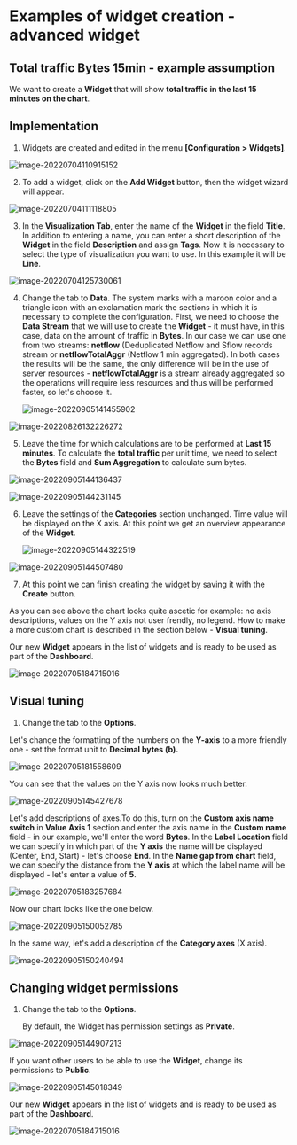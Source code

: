 # Examples of widget creation - advanced widget



## Total traffic Bytes 15min - example assumption



We want to create a **Widget** that will show **total traffic in the last 15 minutes on the chart**.

## Implementation

1. Widgets are created and edited in the menu **[Configuration > Widgets]**. 

![image-20220704110915152](assets_widget_total15m/image-20220704110915152.png)



2. To add a widget, click on the **Add Widget** button, then the widget wizard will appear. 

![image-20220704111118805](assets_widget_total15m/image-20220704111118805.png)

3. In the **Visualization Tab**,  enter the name of the **Widget** in the field **Title**. In addition to entering a name, you can enter a short description of the **Widget** in the field **Description** and assign **Tags**. Now it is necessary to select the type of visualization you want to use. In this example it will be **Line**.

![image-20220704125730061](assets_widget_total15m/image-20220704125730061.png)



4. Change the tab to **Data**. The system marks with a maroon color and a triangle icon with an exclamation mark the sections in which it is necessary to complete the configuration. First, we need to choose the **Data Stream** that we will use to create the **Widget** - it must have, in this case, data on the amount of traffic in **Bytes**. In our case we can use one from two streams: **netflow** (Deduplicated Netflow and Sflow records stream or **netflowTotalAggr** (Netflow 1 min aggregated). In both cases the results will be the same, the only difference will be in the use of server resources - **netflowTotalAggr** is a stream already aggregated so the operations will require less resources and thus will be performed faster, so let's choose it. 

   ![image-20220905141455902](assets_widget_total15m/image-20220905141455902.png)

![image-20220826132226272](assets_widget_total15m/image-20220826132226272.png)

5. Leave the time for which calculations are to be performed at **Last 15 minutes**. To calculate the **total traffic** per unit time, we need to select the **Bytes** field and **Sum Aggregation**  to calculate sum bytes.

![image-20220905144136437](assets_widget_total15m/image-20220905144136437.png)

![image-20220905144231145](assets_widget_total15m/image-20220905144231145.png)



6. Leave the settings of the **Categories** section unchanged. Time value will be displayed on the X axis. At this point we get an overview appearance of the **Widget**.

   ![image-20220905144322519](assets_widget_total15m/image-20220905144322519.png)


![image-20220905144507480](assets_widget_total15m/image-20220905144507480.png)



7. At this point we can finish creating the widget by saving it with the **Create** button.

As you can see above the chart looks quite ascetic for example: no axis descriptions, values on the Y axis not user frendly, no legend. How to make a more custom chart is described in the section below - **Visual tuning**. 

Our new **Widget** appears in the list of widgets and is ready to be used as part of the **Dashboard**.

![image-20220705184715016](assets_widget_total15m/image-20220705184715016.png)

## Visual tuning

1. Change the tab to the **Options**.

Let's change the formatting of the numbers on the **Y-axis** to a more friendly one - set the format unit to **Decimal bytes (b).**

![image-20220705181558609](assets_widget_total15m/image-20220705181558609.png)

You can see that the values on the Y axis now looks much better.

![image-20220905145427678](assets_widget_total15m/image-20220905145427678.png)

Let's add descriptions of axes.To do this, turn on the **Custom axis name switch** in **Value Axis 1** section and enter the axis name in the **Custom name** field - in our example, we'll enter the word **Bytes**. In the **Label Location** field we can specify in which part of the **Y axis** the name will be displayed (Center, End, Start) - let's choose **End**. In the **Name gap from chart** field, we can specify the distance from the **Y axis** at which the label name will be displayed - let's enter a value of **5**.

![image-20220705183257684](assets_widget_total15m/image-20220705183257684.png)

Now our chart looks like the one below.

![image-20220905150052785](assets_widget_total15m/image-20220905150052785.png)

In the same way, let's add a description of the **Category axes** (X axis).

![image-20220905150240494](assets_widget_total15m/image-20220905150240494.png)

## Changing widget permissions

1. Change the tab to the **Options**.

   By default, the Widget has permission settings as **Private**. 

![image-20220905144907213](assets_widget_total15m/image-20220905144907213.png)

If you want other users to be able to use the **Widget**, change its permissions to **Public**.

![image-20220905145018349](assets_widget_total15m/image-20220905145018349.png)



Our new **Widget** appears in the list of widgets and is ready to be used as part of the **Dashboard**.

![image-20220705184715016](assets_widget_total15m/image-20220705184715016.png)









